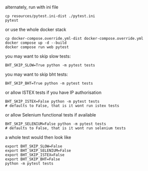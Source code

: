 

alternately, run with ini file

    cp resources/pytest.ini-dist ./pytest.ini
    pytest

or use the whole docker stack

    cp docker-compose.override.yml-dist docker-compose.override.yml
    docker compose up -d --build
    docker compose run web pytest

you may want to skip slow tests:

    BHT_SKIP_SLOW=True python -m pytest tests

you may want to skip bht tests:

    BHT_SKIP_BHT=True python -m pytest tests

or allow ISTEX tests if you have IP authorisation

    BHT_SKIP_ISTEX=False python -m pytest tests
    # defaults to False, that is it wont run istex tests

or allow Selenium functional tests if available

    BHT_SKIP_SELENIUM=False python -m pytest tests
    # defaults to False, that is it wont run selenium tests

a whole test would then look like

    export BHT_SKIP_SLOW=False
    export BHT_SKIP_SELENIUM=False
    export BHT_SKIP_ISTEX=False
    export BHT_SKIP_BHT=False
    python -m pytest tests
